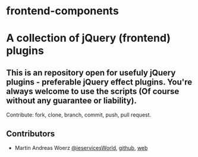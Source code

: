 frontend-components
===================

# A collection of jQuery (frontend) plugins

## This is an repository open for usefuly jQuery plugins - preferable jQuery effect plugins. You're always welcome to use the scripts (Of course without any guarantee or liability). 
Contribute: fork, clone, branch, commit, push, pull request.

## Contributors
* Martin Andreas Woerz [@ieservicesWorld](http://twitter.com/ieservicesWorld), [github](https://github.com/ieservices), [web](http://ieservices.de)
